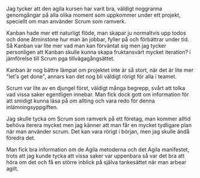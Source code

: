 Jag tycker att den agila kursen har varit bra, väldigt noggranna genomgångar på alla olika moment som uppkommer under ett projekt, speciellt om man använder Scrum som ramverk.

Kanban hade mer ett naturligt flöde, man skapar ju normaltvis upp todos och done åtminstone hur man än jobbar, fyller på och förbättrar under tid. Så Kanban var lite mer vad man kan förväntat sig men jag tycker personligen att Kanban skulle kunna skapa fruktansvärt mycket iteration? i jämförelse till Scrum pga tillvägagångsättet.

Kanban är nog bättre lämpat om projektet inte är så stort, när det är lite mer "let's get done", annars kan det nog bli väldigt rörigt för alla i teamet.


Scrum var lite av en djungel först, väldigt många begrepp, svårt att tolka vad vissa saker egentligen innebar. Man fick dock gott om information för att smidigt kunna läsa på om allting och vara redo för denna inlämningsyppgiften.

Jag skulle tycka om Scrum som ramverk på ett företag, man kommer alltid behöva iterera mycket men jag känner att man får en mycket tydligare plan när man använder scrum. Det kan vara rörigt i början, men jag skulle ändå föredra det.


Man fick bra information om de Agila metoderna och det Agila manifestet, trots att jag kunde tycka att vissa saker var uppenbara så var det bra att höra om det och få en större inblick på själva tankesättet när man arbear agilt.
